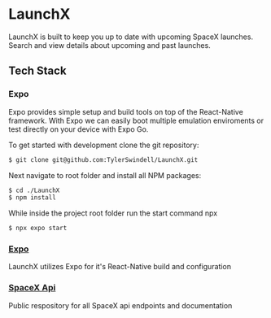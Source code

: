# LaunchX

LaunchX is built to keep you up to date with upcoming SpaceX launches.
Search and view details about upcoming and past launches.

## Tech Stack

### Expo

Expo provides simple setup and build tools on top of the React-Native framework. With Expo we can easily boot multiple emulation enviroments or test directly on your device with Expo Go.


To get started with development clone the git repository:

```bash
$ git clone git@github.com:TylerSwindell/LaunchX.git
```

Next navigate to root folder and install all NPM packages:

```bash
$ cd ./LaunchX
$ npm install
```

While inside the project root folder run the start command npx

```bash
$ npx expo start
```

### [Expo](https://docs.expo.dev/get-started/installation/)

LaunchX utilizes Expo for it's React-Native build and configuration

### [SpaceX Api](https://github.com/r-spacex/SpaceX-API/blob/master/docs/README.md)

Public respository for all SpaceX api endpoints and documentation

